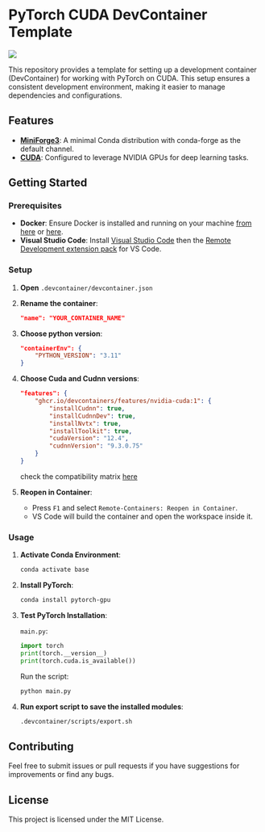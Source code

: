 # PyTorch CUDA DevContainer Template

<a href="https://github.com/mabryuk/miniCUDA/generate">
  <img src="https://img.shields.io/badge/use%20this-template-blue?logo=github">
</a>

This repository provides a template for setting up a development container (DevContainer) for working with PyTorch on CUDA. This setup ensures a consistent development environment, making it easier to manage dependencies and configurations.

## Features

- [**MiniForge3**](https://github.com/rocker-org/devcontainer-features/tree/main/src/miniforge): A minimal Conda distribution with conda-forge as the default channel.
- [**CUDA**](https://github.com/devcontainers/features/tree/main/src/nvidia-cuda): Configured to leverage NVIDIA GPUs for deep learning tasks.

## Getting Started

### Prerequisites

- **Docker**: Ensure Docker is installed and running on your machine [from here](https://docs.docker.com/engine/install/) or [here](https://docs.docker.com/desktop/).
- **Visual Studio Code**: Install [Visual Studio Code](https://code.visualstudio.com/Download) then the [Remote Development extension pack](https://marketplace.visualstudio.com/items?itemName=ms-vscode-remote.vscode-remote-extensionpack) for VS Code.

### Setup

1. **Open** `.devcontainer/devcontainer.json`

2. **Rename the container**:
    ```json
    "name": "YOUR_CONTAINER_NAME"
    ```

3. **Choose python version**:
    ```json
    "containerEnv": { 
		"PYTHON_VERSION": "3.11"
	}
    ```

4. **Choose Cuda and Cudnn versions**:
    ```json
    "features": {
		"ghcr.io/devcontainers/features/nvidia-cuda:1": {
			"installCudnn": true,
			"installCudnnDev": true,
			"installNvtx": true,
			"installToolkit": true,
			"cudaVersion": "12.4",
			"cudnnVersion": "9.3.0.75"
		}
    }
    ```
    check the compatibility matrix [here](https://docs.nvidia.com/deeplearning/cudnn/support-matrix/index.html)

5. **Reopen in Container**:
    - Press `F1` and select `Remote-Containers: Reopen in Container`.
    - VS Code will build the container and open the workspace inside it.

### Usage

1. **Activate Conda Environment**:
    ```bash
    conda activate base
    ```
2. **Install PyTorch**:
    ```bash
    conda install pytorch-gpu
    ```

3. **Test PyTorch Installation**:

    `main.py`:
    ```python
    import torch
    print(torch.__version__)
    print(torch.cuda.is_available())
    ```
    Run the script:
    ```bash
    python main.py
    ```
4. **Run export script to save the installed modules**:
    
    ```bash
    .devcontainer/scripts/export.sh
    ```

## Contributing

Feel free to submit issues or pull requests if you have suggestions for improvements or find any bugs.

## License

This project is licensed under the MIT License.